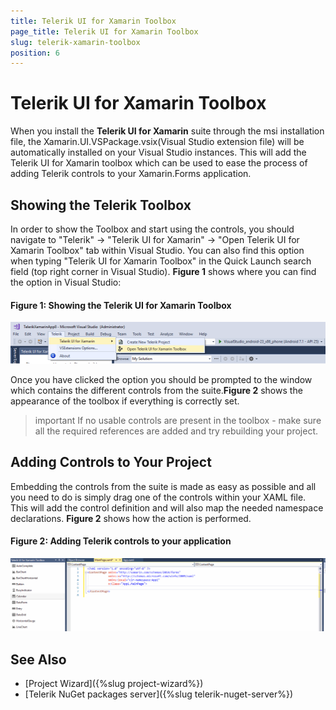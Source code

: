 ```yaml
---
title: Telerik UI for Xamarin Toolbox
page_title: Telerik UI for Xamarin Toolbox
slug: telerik-xamarin-toolbox
position: 6
---
```


# Telerik UI for Xamarin Toolbox

When you install the **Telerik UI for Xamarin** suite through the msi installation file, the Xamarin.UI.VSPackage.vsix(Visual Studio extension file) will be automatically installed on your Visual Studio instances. This will add the Telerik UI for Xamarin toolbox which can be used to ease the process of adding Telerik controls to your Xamarin.Forms application. 

## Showing the Telerik Toolbox

In order to show the Toolbox and start using the controls, you should navigate to "Telerik" -> "Telerik UI for Xamarin" -> "Open Telerik UI for Xamarin Toolbox" tab within Visual Studio. You can also find this option when typing "Telerik UI for Xamarin Toolbox" in the Quick Launch search field (top right corner in Visual Studio).
**Figure 1** shows where you can find the option in Visual Studio:

#### Figure 1: Showing the Telerik UI for Xamarin Toolbox 
![](images/enabled_toolbox.png)


Once you have clicked the option you should be prompted to the window which contains the different controls from the suite.**Figure 2** shows the appearance of the toolbox if everything is correctly set.

>important If no usable controls are present in the toolbox - make sure all the required references are added and try rebuilding your project. 

## Adding Controls to Your Project

Embedding the controls from the suite is made as easy as possible and all you need to do is simply drag one of the controls within your XAML file. This will add the control definition and will also map the needed namespace declarations. **Figure 2** shows how the action is performed.

#### Figure 2: Adding Telerik controls to your application
![](images/xamarin_toolbox.gif)

## See Also

- [Project Wizard]({%slug project-wizard%})
- [Telerik NuGet packages server]({%slug telerik-nuget-server%})
